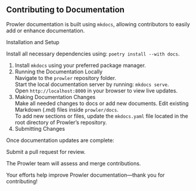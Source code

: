 ## Contributing to Documentation

Prowler documentation is built using `mkdocs`, allowing contributors to easily add or enhance documentation. 

Installation and Setup  

Install all necessary dependencies using: `poetry install --with docs`.

1. Install `mkdocs` using your preferred package manager.
2. Running the Documentation Locally  
Navigate to the `prowler` repository folder.  
Start the local documentation server by running: `mkdocs serve`.  
Open `http://localhost:8000` in your browser to view live updates.
3. Making Documentation Changes  
Make all needed changes to docs or add new documents. Edit existing Markdown (.md) files inside `prowler/docs`.  
To add new sections or files, update the `mkdocs.yaml` file located in the root directory of Prowler’s repository.
4. Submitting Changes  

Once documentation updates are complete:  
  
Submit a pull request for review.  
  
The Prowler team will assess and merge contributions. 

Your efforts help improve Prowler documentation—thank you for contributing!